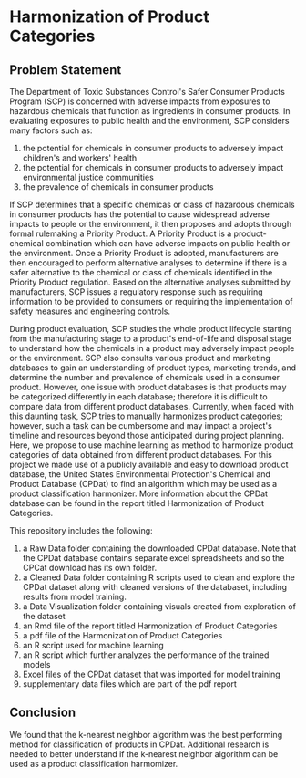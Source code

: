 # Harmonization of Product Categories
##  Problem Statement
The Department of Toxic Substances Control's Safer Consumer Products Program (SCP) is concerned with adverse impacts from exposures to hazardous chemicals that function as ingredients in consumer products. In evaluating exposures to public health and the environment, SCP considers many factors such as:
  1.  the potential for chemicals in consumer products to adversely impact children's and workers' health
  2.  the potential for chemicals in consumer products to adversely impact environmental justice communities
  3.  the prevalence of chemicals in consumer products

If SCP determines that a specific chemicas or class of hazardous chemicals in consumer products has the potential to cause widespread adverse impacts to people or the environment, it then proposes and adopts through formal rulemaking a Priority Product. A Priority Product is a product-chemical combination which can have adverse impacts on public health or the environment. Once a Priority Product is adopted, manufacturers are then encouraged to perform alternative analyses to determine if there is a safer alternative to the chemical or class of chemicals identified in the Priority Product regulation. Based on the alternative analyses submitted by manufacturers, SCP issues a regulatory response such as requiring information to be provided to consumers or requiring the implementation of safety measures and engineering controls.

During product evaluation, SCP studies the whole product lifecycle starting from the manufacturing stage to a product's end-of-life and disposal stage to understand how the chemicals in a product may adversely impact people or the environment. SCP also consults various product and marketing databases to gain an understanding of product types, marketing trends, and determine the number and prevalence of chemicals used in a consumer product. However, one issue with product databases is that products may be categorized differently in each database; therefore it is difficult to compare data from different product databases. Currently, when faced with this daunting task, SCP tries to manually harmonizes product categories; however, such a task can be cumbersome and may impact a project's timeline and resources beyond those anticipated during project planning. Here, we propose to use machine learning as method to harmonize product categories of data obtained from different product databases. For this project we made use of a publicly available and easy to download product database, the United States Environmental Protection's Chemical and Product Database (CPDat) to find an algorithm which may be used as a product classification harmonizer. More information about the CPDat database can be found in the report titled Harmonization of Product Categories.

This repository includes the following:
  1.  a Raw Data folder containing the downloaded CPDat database. Note that the CPDat database contains separate excel spreadsheets and so the CPCat download has its own folder.
  2.  a Cleaned Data folder containing R scripts used to clean and explore the CPDat dataset along with cleaned versions of the databaset, including results from model training.
  3.  a Data Visualization folder containing visuals created from exploration of the dataset 
  4.  an Rmd file of the report titled Harmonization of Product Categories
  5.  a pdf file of the Harmonization of Product Categories
  6.  an R script used for machine learning
  7.  an R script which further analyzes the performance of the trained models
  8.  Excel files of the CPDat dataset that was imported for model training
  9.  supplementary data files which are part of the pdf report

##  Conclusion
We found that the k-nearest neighbor algorithm was the best performing method for classification of products in CPDat. Additional research is needed to better understand if the k-nearest neighbor algorithm can be used as a product classification harmomizer.  

